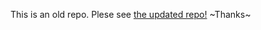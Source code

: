 This is an old repo. Plese see [the updated repo!](https://github.com/DispotoBrett/2020-fall-cs160-frozen-frogs)
~Thanks~
